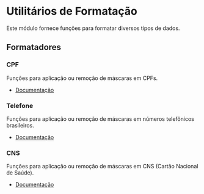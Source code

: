 # Utilitários de Formatação

Este módulo fornece funções para formatar diversos tipos de dados.

## Formatadores

### CPF

Funções para aplicação ou remoção de máscaras em CPFs.

- [Documentação](./cpf.md)

### Telefone

Funções para aplicação ou remoção de máscaras em números telefônicos brasileiros.

- [Documentação](./phone.md)

### CNS

Funções para aplicação ou remoção de máscaras em CNS (Cartão Nacional de Saúde).

- [Documentação](./cns.md)
